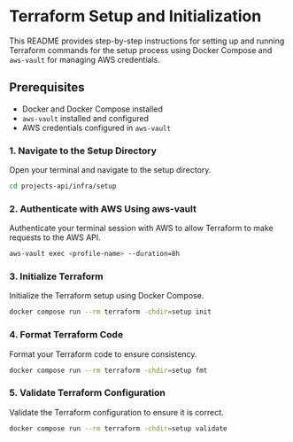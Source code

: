 # Terraform Setup and Initialization

This README provides step-by-step instructions for setting up and running Terraform commands for the setup process using Docker Compose and `aws-vault` for managing AWS credentials.

## Prerequisites

- Docker and Docker Compose installed
- `aws-vault` installed and configured
- AWS credentials configured in `aws-vault`

### 1. Navigate to the Setup Directory

Open your terminal and navigate to the setup directory.

```sh
cd projects-api/infra/setup
```

### 2. Authenticate with AWS Using aws-vault

Authenticate your terminal session with AWS to allow Terraform to make requests to the AWS API.

```sh
aws-vault exec <profile-name> --duration=8h
```

### 3. Initialize Terraform

Initialize the Terraform setup using Docker Compose.

```sh
docker compose run --rm terraform -chdir=setup init
```

### 4. Format Terraform Code

Format your Terraform code to ensure consistency.

```sh
docker compose run --rm terraform -chdir=setup fmt
```

### 5. Validate Terraform Configuration

Validate the Terraform configuration to ensure it is correct.

```sh
docker compose run --rm terraform -chdir=setup validate
```





